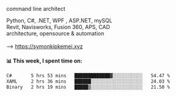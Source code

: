 command line architect

Python, C#, .NET, WPF , ASP.NET, mySQL <br>
Revit, Navisworks, Fusion 360, APS, CAD <br>
architecture, opensource & automation<br>
<br>
--> https://symonkipkemei.xyz

#### 📊 This week, I spent time on:
<!--START_SECTION:waka-->

```txt
C#       5 hrs 53 mins   █████████████▓░░░░░░░░░░░   54.47 %
XAML     2 hrs 36 mins   ██████░░░░░░░░░░░░░░░░░░░   24.03 %
Binary   2 hrs 19 mins   █████▒░░░░░░░░░░░░░░░░░░░   21.50 %
```

<!--END_SECTION:waka-->
